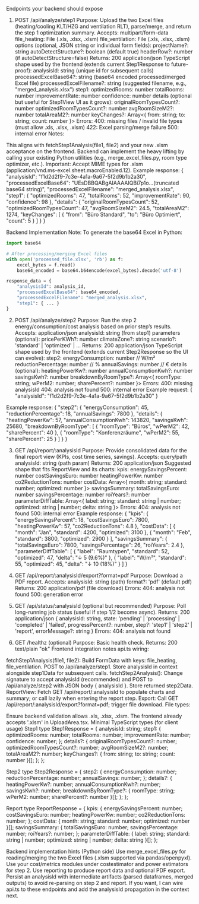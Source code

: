 Endpoints your backend should expose
1) POST /api/analyze/step1
Purpose: Upload the two Excel files (heating/cooling KLT/HZG and ventilation RLT), parse/merge, and return the step 1 optimization summary.
Accepts: multipart/form-data
file_heating: File (.xls, .xlsx, .xlsm)
file_ventilation: File (.xls, .xlsx, .xlsm)
options (optional, JSON string or individual form fields):
projectName?: string
autoDetectStructure?: boolean (default true)
headerRow?: number (if autoDetectStructure=false)
Returns: 200 application/json
TypeScript shape used by the frontend (extends current Step1Response to future-proof):
analysisId: string (unique id for subsequent calls)
processedExcelBase64?: string (base64 encoded processed/merged Excel file)
processedExcelFilename?: string (suggested filename, e.g., "merged_analysis.xlsx")
step1:
optimizedRooms: number
totalRooms: number
improvementRate: number
confidence: number
details (optional but useful for Step1View UI as it grows):
originalRoomTypesCount?: number
optimizedRoomTypesCount?: number
avgRoomSizeM2?: number
totalAreaM2?: number
keyChanges?: Array<{ from: string; to: string; count: number }>
Errors:
400: missing files / invalid file types (must allow .xls, .xlsx, .xlsm)
422: Excel parsing/merge failure
500: internal error
Notes:

This aligns with fetchStep1Analysis(file1, file2) and your new .xlsm acceptance on the frontend.
Backend can implement the heavy lifting by calling your existing Python utilities (e.g., merge_excel_files.py, room type optimizer, etc.).
Important: Accept MIME types for .xlsm (application/vnd.ms-excel.sheet.macroEnabled.12).
Example response:
{
"analysisId": "f1d2d2f9-7c3e-4a1a-9a67-5f2d9b1b2a30",
"processedExcelBase64": "UEsDBBQABgAIAAAAIQBi7p1o...(truncated base64 string)",
"processedExcelFilename": "merged_analysis.xlsx",
"step1": {
"optimizedRooms": 47,
"totalRooms": 52,
"improvementRate": 90,
"confidence": 98
},
"details": {
"originalRoomTypesCount": 52,
"optimizedRoomTypesCount": 47,
"avgRoomSizeM2": 24.5,
"totalAreaM2": 1274,
"keyChanges": [
{ "from": "Büro Standard", "to": "Büro Optimiert", "count": 5 }
]
}
}

Backend Implementation Note:
To generate the base64 Excel in Python:
```python
import base64

# After processing/merging Excel files
with open('processed_file.xlsx', 'rb') as f:
    excel_bytes = f.read()
    base64_encoded = base64.b64encode(excel_bytes).decode('utf-8')

response_data = {
    "analysisId": analysis_id,
    "processedExcelBase64": base64_encoded,
    "processedExcelFilename": "merged_analysis.xlsx",
    "step1": { ... }
}
```

2) POST /api/analyze/step2
Purpose: Run the step 2 energy/consumption/cost analysis based on prior step’s results.
Accepts: application/json
analysisId: string (from step1)
parameters (optional):
pricePerKWh?: number
climateZone?: string
scenario?: 'standard' | 'optimized' | ...
Returns: 200 application/json
TypeScript shape used by the frontend (extends current Step2Response so the UI can evolve):
step2:
energyConsumption: number // W/m²
reductionPercentage: number // %
annualSavings: number // €
details (optional):
heatingPowerKw?: number
annualConsumptionKwh?: number
savingsKwh?: number
breakdownByRoomType?: Array<{ roomType: string; wPerM2: number; sharePercent?: number }>
Errors:
400: missing analysisId
404: analysis not found
500: internal error
Example request:
{ "analysisId": "f1d2d2f9-7c3e-4a1a-9a67-5f2d9b1b2a30" }

Example response:
{
"step2": {
"energyConsumption": 45,
"reductionPercentage": 18,
"annualSavings": 7800
},
"details": {
"heatingPowerKw": 57,
"annualConsumptionKwh": 143820,
"savingsKwh": 25680,
"breakdownByRoomType": [
{ "roomType": "Büros", "wPerM2": 42, "sharePercent": 40 },
{ "roomType": "Konferenzräume", "wPerM2": 55, "sharePercent": 25 }
]
}
}

3) GET /api/report/:analysisId
Purpose: Provide consolidated data for the final report view (KPIs, cost time series, savings).
Accepts: query/path
analysisId: string (path param)
Returns: 200 application/json
Suggested shape that fits ReportView and its charts:
kpis:
energySavingsPercent: number
costSavingsEuro: number
heatingPowerKw: number
co2ReductionTons: number
costData: Array<{ month: string; standard: number; optimized: number }>
savingsSummary:
totalSavingsEuro: number
savingsPercentage: number
roiYears?: number
parameterDiffTable: Array<{ label: string; standard: string | number; optimized: string | number; delta: string }>
Errors:
404: analysis not found
500: internal error
Example response:
{
"kpis": {
"energySavingsPercent": 18,
"costSavingsEuro": 7800,
"heatingPowerKw": 57,
"co2ReductionTons": 4.8
},
"costData": [
{ "month": "Jan", "standard": 4200, "optimized": 3100 },
{ "month": "Feb", "standard": 3800, "optimized": 2900 }
],
"savingsSummary": {
"totalSavingsEuro": 7800,
"savingsPercentage": 26,
"roiYears": 2.4
},
"parameterDiffTable": [
{ "label": "Raumtypen", "standard": 52, "optimized": 47, "delta": "↓ 5 (9.6%)" },
{ "label": "W/m²", "standard": 55, "optimized": 45, "delta": "↓ 10 (18%)" }
]
}

4) GET /api/report/:analysisId/export?format=pdf
Purpose: Download a PDF report.
Accepts:
analysisId: string (path)
format?: 'pdf' (default pdf)
Returns: 200 application/pdf (file download)
Errors:
404: analysis not found
500: generation error
5) GET /api/status/:analysisId (optional but recommended)
Purpose: Poll long-running job status (useful if step 1/2 become async).
Returns: 200 application/json
{ analysisId: string, state: 'pending' | 'processing' | 'completed' | 'failed', progressPercent?: number, step?: 'step1' | 'step2' | 'report', errorMessage?: string }
Errors:
404: analysis not found
6) GET /healthz (optional)
Purpose: Basic health check.
Returns: 200 text/plain "ok"
Frontend integration notes
api.ts wiring:

fetchStep1Analysis(file1, file2):
Build FormData with keys: file_heating, file_ventilation.
POST to /api/analyze/step1.
Store analysisId in context alongside step1Data for subsequent calls.
fetchStep2Analysis():
Change signature to accept analysisId (recommended) and POST to /api/analyze/step2 with JSON body { analysisId }.
Store returned step2Data.
ReportView:
Fetch GET /api/report/:analysisId to populate charts and summary; or call lazily when entering the report step.
Export:
Call GET /api/report/:analysisId/export?format=pdf; trigger file download.
File types:

Ensure backend validation allows .xls, .xlsx, .xlsm. The frontend already accepts '.xlsm' in UploadArea.tsx.
Minimal TypeScript types (for client usage)
Step1
type Step1Response = {
analysisId: string;
step1: {
optimizedRooms: number;
totalRooms: number;
improvementRate: number;
confidence: number;
};
details?: {
originalRoomTypesCount?: number;
optimizedRoomTypesCount?: number;
avgRoomSizeM2?: number;
totalAreaM2?: number;
keyChanges?: { from: string; to: string; count: number }[];
};
};

Step2
type Step2Response = {
step2: {
energyConsumption: number;
reductionPercentage: number;
annualSavings: number;
};
details?: {
heatingPowerKw?: number;
annualConsumptionKwh?: number;
savingsKwh?: number;
breakdownByRoomType?: { roomType: string; wPerM2: number; sharePercent?: number }[];
};
};

Report
type ReportResponse = {
kpis: {
energySavingsPercent: number;
costSavingsEuro: number;
heatingPowerKw: number;
co2ReductionTons: number;
};
costData: { month: string; standard: number; optimized: number }[];
savingsSummary: {
totalSavingsEuro: number;
savingsPercentage: number;
roiYears?: number;
};
parameterDiffTable: { label: string; standard: string | number; optimized: string | number; delta: string }[];
};

Backend implementation hints (Python side)
Use merge_excel_files.py for reading/merging the two Excel files (.xlsm supported via pandas/openpyxl).
Use your cost/metrics modules under costestimator and power estimators for step 2.
Use reporting to produce report data and optional PDF export.
Persist an analysisId with intermediate artifacts (parsed dataframes, merged outputs) to avoid re-parsing on step 2 and report.
If you want, I can wire api.ts to these endpoints and add the analysisId propagation in the context next.
